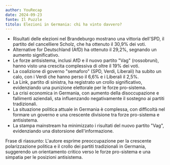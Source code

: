 ```yaml
---
author: YouRecap
date: 2024-09-23
fonte: Il Puzzle
titolo: Elezioni in Germania: chi ha vinto davvero?
---
```


- Risultati delle elezioni nel Brandeburgo mostrano una vittoria dell'SPD, il partito del cancelliere Scholz, che ha ottenuto il 30,9% dei voti.
- Alternative for Deutschland (AfD) ha ottenuto il 29,2%, segnando un aumento significativo.
- Le forze antisistema, inclusi AfD e il nuovo partito "Vag" (rossobruni), hanno visto una crescita complessiva di oltre il 19% dei voti.
- La coalizione di governo "semaforo" (SPD, Verdi, Liberali) ha subito un calo, con i Verdi che hanno perso il 6,6% e i Liberali il 2,5%.
- La Link, partito di sinistra, ha registrato un crollo significativo, evidenziando una punizione elettorale per le forze pro-sistema.
- La crisi economica in Germania, con aumento della disoccupazione e fallimenti aziendali, sta influenzando negativamente il sostegno ai partiti tradizionali.
- La situazione politica attuale in Germania è complessa, con difficoltà nel formare un governo e una crescente divisione tra forze pro-sistema e antisistema.
- La stampa mainstream ha minimizzato i risultati del nuovo partito "Vag", evidenziando una distorsione dell'informazione.

Frase di riassunto: L'autore esprime preoccupazione per la crescente polarizzazione politica e il crollo dei partiti tradizionali in Germania, suggerendo un orientamento critico verso le forze pro-sistema e una simpatia per le posizioni antisistema.
